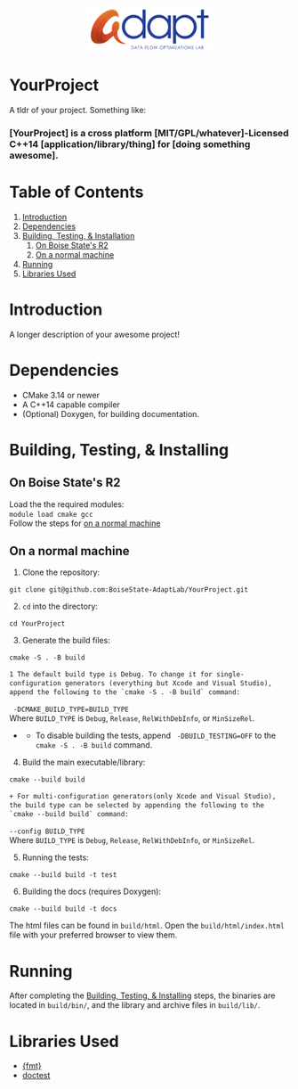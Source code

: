 <p align="center"><img width="45%" src="adapt-logo.png"></p>
  
# YourProject
A tldr of your project. Something like:  
### [YourProject] is a cross platform [MIT/GPL/whatever]-Licensed C++14 [application/library/thing] for [doing something awesome].

# Table of Contents
1. [Introduction](#introduction)
2. [Dependencies](#dependencies)
3. [Building, Testing, & Installation](#building_testing_installing)
    1. [On Boise State's R2](#building_testing_installing_on_r2)
    2. [On a normal machine](#building_testing_installing_on_a_normal_machine)
4. [Running](#running)
5. [Libraries Used](#libraries_used)

<a name="introduction"></a>
# Introduction
A longer description of your awesome project!

<a name="dependencies"></a>
# Dependencies
* CMake 3.14 or newer
* A C++14 capable compiler
* (Optional) Doxygen, for building documentation.

<a name="building_testing_installing"></a>
# Building, Testing, & Installing
<a name="building_testing_installing_on_r2"></a>
## On Boise State's R2
Load the the required modules:  
```module load cmake gcc```  
Follow the steps for [on a normal machine](#building_tesitng_installing_on_a_normal_machine)

<a name="building_testing_installing_on_a_normal_machine"></a>
## On a normal machine
1. Clone the repository:   
```
git clone git@github.com:BoiseState-AdaptLab/YourProject.git
```

2. `cd` into the directory:  
```
cd YourProject
```

3. Generate the build files:  
```
cmake -S . -B build
```

    1 The default build type is Debug. To change it for single-configuration generators (everything but Xcode and Visual Studio), append the following to the `cmake -S . -B build` command:
``` -DCMAKE_BUILD_TYPE=BUILD_TYPE```  
Where `BUILD_TYPE` is `Debug`, `Release`, `RelWithDebInfo`, or `MinSizeRel`.  
* * To disable building the tests, append ` -DBUILD_TESTING=OFF` to the `cmake -S . -B build` command.

4. Build the main executable/library:
```
cmake --build build
```  
    + For multi-configuration generators(only Xcode and Visual Studio), the build type can be selected by appending the following to the `cmake --build build` command:
```--config BUILD_TYPE```  
Where `BUILD_TYPE` is `Debug`, `Release`, `RelWithDebInfo`, or `MinSizeRel`.

5. Running the tests:  
```
cmake --build build -t test
```  


6. Building the docs (requires Doxygen):  
```
cmake --build build -t docs
```  
The html files can be found in `build/html`. Open the `build/html/index.html` file with your preferred browser to view them.


<a name="running"></a>
# Running
After completing the [Building, Testing, & Installing](#building_testing_installing) steps, the binaries are located in `build/bin/`, and the library and archive files in `build/lib/`.


<a name="libraries_used"></a>
# Libraries Used
* [{fmt}](https://github.com/fmtlib/fmt)
* [doctest](https://github.com/onqtam/doctest/)
